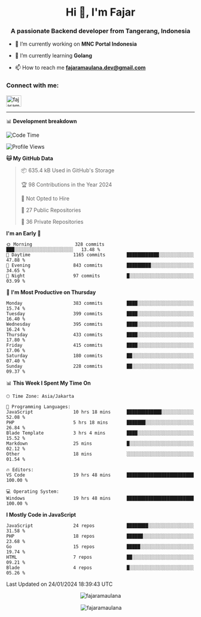 <h1 align="center">Hi 👋, I'm Fajar</h1>
<h3 align="center">A passionate Backend developer from Tangerang, Indonesia</h3>

<!-- <p align="left"> <img src="https://komarev.com/ghpvc/?username=fajaramaulana&label=Profile%20views&color=0e75b6&style=flat" alt="fajaramaulana" /> </p> -->

- 🔭 I’m currently working on **MNC Portal Indonesia**

- 🌱 I’m currently learning **Golang**

- 📫 How to reach me **fajaramaulana.dev@gmail.com**

<h3 align="left">Connect with me:</h3>
<p align="left">
<a href="https://linkedin.com/in/fajar-agus-maulana-73533a180/" target="blank"><img align="center" src="https://raw.githubusercontent.com/rahuldkjain/github-profile-readme-generator/master/src/images/icons/Social/linked-in-alt.svg" alt="fajaramaulana" height="30" width="40" /></a>
</p>

-------

📊 **Development breakdown**
<!--START_SECTION:waka-->
![Code Time](http://img.shields.io/badge/Code%20Time-1%2C627%20hrs%2058%20mins-blue)

![Profile Views](http://img.shields.io/badge/Profile%20Views-4-blue)

**🐱 My GitHub Data** 

> 📦 635.4 kB Used in GitHub's Storage 
 > 
> 🏆 98 Contributions in the Year 2024
 > 
> 🚫 Not Opted to Hire
 > 
> 📜 27 Public Repositories 
 > 
> 🔑 36 Private Repositories 
 > 
**I'm an Early 🐤** 

```text
🌞 Morning                328 commits         ███░░░░░░░░░░░░░░░░░░░░░░   13.48 % 
🌆 Daytime                1165 commits        ████████████░░░░░░░░░░░░░   47.88 % 
🌃 Evening                843 commits         █████████░░░░░░░░░░░░░░░░   34.65 % 
🌙 Night                  97 commits          █░░░░░░░░░░░░░░░░░░░░░░░░   03.99 % 
```
📅 **I'm Most Productive on Thursday** 

```text
Monday                   383 commits         ████░░░░░░░░░░░░░░░░░░░░░   15.74 % 
Tuesday                  399 commits         ████░░░░░░░░░░░░░░░░░░░░░   16.40 % 
Wednesday                395 commits         ████░░░░░░░░░░░░░░░░░░░░░   16.24 % 
Thursday                 433 commits         ████░░░░░░░░░░░░░░░░░░░░░   17.80 % 
Friday                   415 commits         ████░░░░░░░░░░░░░░░░░░░░░   17.06 % 
Saturday                 180 commits         ██░░░░░░░░░░░░░░░░░░░░░░░   07.40 % 
Sunday                   228 commits         ██░░░░░░░░░░░░░░░░░░░░░░░   09.37 % 
```


📊 **This Week I Spent My Time On** 

```text
🕑︎ Time Zone: Asia/Jakarta

💬 Programming Languages: 
JavaScript               10 hrs 18 mins      █████████████░░░░░░░░░░░░   52.08 % 
PHP                      5 hrs 18 mins       ███████░░░░░░░░░░░░░░░░░░   26.84 % 
Blade Template           3 hrs 4 mins        ████░░░░░░░░░░░░░░░░░░░░░   15.52 % 
Markdown                 25 mins             █░░░░░░░░░░░░░░░░░░░░░░░░   02.12 % 
Other                    18 mins             ░░░░░░░░░░░░░░░░░░░░░░░░░   01.54 % 

🔥 Editors: 
VS Code                  19 hrs 48 mins      █████████████████████████   100.00 % 

💻 Operating System: 
Windows                  19 hrs 48 mins      █████████████████████████   100.00 % 
```

**I Mostly Code in JavaScript** 

```text
JavaScript               24 repos            ████████░░░░░░░░░░░░░░░░░   31.58 % 
PHP                      18 repos            ██████░░░░░░░░░░░░░░░░░░░   23.68 % 
Go                       15 repos            █████░░░░░░░░░░░░░░░░░░░░   19.74 % 
HTML                     7 repos             ██░░░░░░░░░░░░░░░░░░░░░░░   09.21 % 
Blade                    4 repos             █░░░░░░░░░░░░░░░░░░░░░░░░   05.26 % 
```




 Last Updated on 24/01/2024 18:39:43 UTC
<!--END_SECTION:waka-->
<p align="center"><img align="center" src="https://github-readme-stats.vercel.app/api/top-langs?username=fajaramaulana&show_icons=true&locale=en&layout=compact" alt="fajaramaulana" /></p>

<p align="center">&nbsp;<img align="center" src="https://github-readme-stats.vercel.app/api?username=fajaramaulana&show_icons=true&locale=en" alt="fajaramaulana" /></p>
